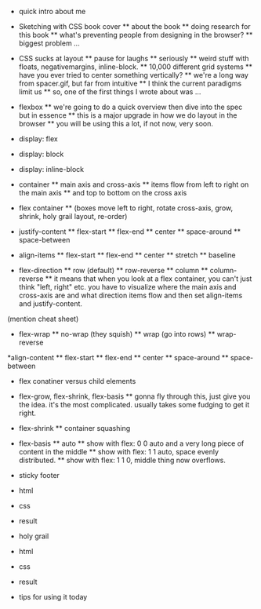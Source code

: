
* quick intro about me
* Sketching with CSS book cover
** about the book
** doing research for this book
** what's preventing people from designing in the browser?
** biggest problem ...

* CSS sucks at layout
** pause for laughs
** seriously
** weird stuff with floats, negativemargins, inline-block.
** 10,000 different grid systems
** have you ever tried to center something vertically?
** we're a long way from spacer.gif, but far from intuitive
** I think the current paradigms limit us
** so, one of the first things I wrote about was ...

* flexbox
** we're going to do a quick overview then dive into the spec but in essence
** this is a major upgrade in how we do layout in the browser
** you will be using this a lot, if not now, very soon.

* display: flex
* display: block
* display: inline-block

* container
** main axis and cross-axis
** items flow from left to right on the main axis
** and top to bottom on the cross axis

* flex container
** (boxes move left to right, rotate cross-axis, grow, shrink, holy grail layout, re-order)

* justify-content
** flex-start
** flex-end
** center
** space-around
** space-between

* align-items
** flex-start
** flex-end
** center
** stretch
** baseline

* flex-direction
** row (default)
** row-reverse
** column
** column-reverse
** it means that when you look at a flex container, you can't just think "left, right" etc. you have to visualize where the main axis and cross-axis are and what direction items flow and then set align-items and justify-content.

(mention cheat sheet)

* flex-wrap
** no-wrap (they squish)
** wrap (go into rows)
** wrap-reverse

*align-content
** flex-start
** flex-end
** center
** space-around
** space-between

* flex conatiner versus child elements

* flex-grow, flex-shrink, flex-basis
** gonna fly through this, just give you the idea. it's the most complicated. usually takes some fudging to get it right. 

* flex-shrink
** container squashing

* flex-basis
** auto
** show with flex: 0 0 auto and a very long piece of content in the middle
** show with flex: 1 1 auto, space evenly distributed.
** show with flex: 1 1 0, middle thing now overflows.

* sticky footer

* html
* css
* result

* holy grail
* html
* css
* result

* tips for using it today

